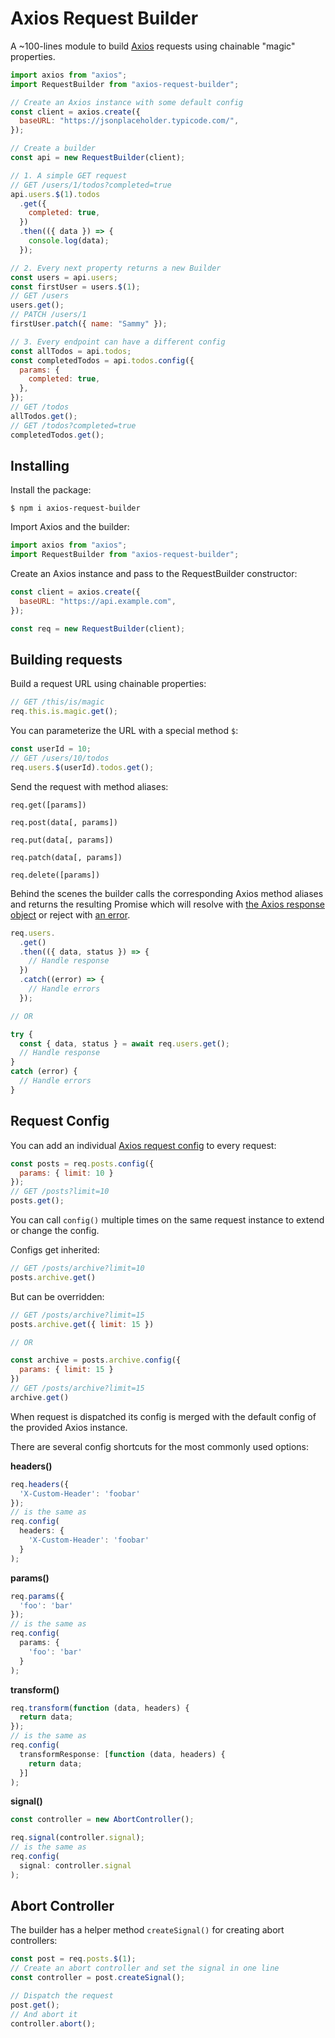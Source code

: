 # Axios Request Builder

A ~100-lines module to build [Axios](https://github.com/axios/axios) requests using chainable "magic" properties.

```js
import axios from "axios";
import RequestBuilder from "axios-request-builder";

// Create an Axios instance with some default config
const client = axios.create({
  baseURL: "https://jsonplaceholder.typicode.com/",
});

// Create a builder
const api = new RequestBuilder(client);

// 1. A simple GET request
// GET /users/1/todos?completed=true
api.users.$(1).todos
  .get({
    completed: true,
  })
  .then(({ data }) => {
    console.log(data);
  });

// 2. Every next property returns a new Builder
const users = api.users;
const firstUser = users.$(1);
// GET /users
users.get();
// PATCH /users/1
firstUser.patch({ name: "Sammy" });

// 3. Every endpoint can have a different config
const allTodos = api.todos;
const completedTodos = api.todos.config({
  params: {
    completed: true,
  },
});
// GET /todos
allTodos.get();
// GET /todos?completed=true
completedTodos.get();
```

## Installing

Install the package:

```
$ npm i axios-request-builder
```

Import Axios and the builder:

```js
import axios from "axios";
import RequestBuilder from "axios-request-builder";
```

Create an Axios instance and pass to the RequestBuilder constructor:

```js
const client = axios.create({
  baseURL: "https://api.example.com",
});

const req = new RequestBuilder(client);
```

## Building requests

Build a request URL using chainable properties:

```js
// GET /this/is/magic
req.this.is.magic.get();
```

You can parameterize the URL with a special method `$`:

```js
const userId = 10;
// GET /users/10/todos
req.users.$(userId).todos.get();
```

Send the request with method aliases:

```
req.get([params])
```

```
req.post(data[, params])
```

```
req.put(data[, params])
```

```
req.patch(data[, params])
```

```
req.delete([params])
```

Behind the scenes the builder calls the corresponding Axios method aliases and returns the resulting Promise which will resolve with [the Axios response object](https://github.com/axios/axios#response-schema) or reject with [an error](https://github.com/axios/axios#handling-errors).

```js
req.users.
  .get()
  .then(({ data, status }) => {
    // Handle response
  })
  .catch((error) => {
    // Handle errors
  });

// OR

try {
  const { data, status } = await req.users.get();
  // Handle response
}
catch (error) {
  // Handle errors
}
```

## Request Config

You can add an individual [Axios request config](https://github.com/axios/axios#request-config) to every request:

```js
const posts = req.posts.config({
  params: { limit: 10 }
});
// GET /posts?limit=10
posts.get();
```

You can call `config()` multiple times on the same request instance to extend or change the config.

Configs get inherited:

```js
// GET /posts/archive?limit=10
posts.archive.get()
```

But can be overridden:

```js
// GET /posts/archive?limit=15
posts.archive.get({ limit: 15 })

// OR

const archive = posts.archive.config({
  params: { limit: 15 }
})
// GET /posts/archive?limit=15
archive.get()
```

When request is dispatched its config is merged with the default config of the provided Axios instance.

There are several config shortcuts for the most commonly used options:

**headers()**

```js
req.headers({
  'X-Custom-Header': 'foobar'
});
// is the same as
req.config(
  headers: {
    'X-Custom-Header': 'foobar'
  }
);
```

**params()**

```js
req.params({
  'foo': 'bar'
});
// is the same as
req.config(
  params: {
    'foo': 'bar'
  }
);
```

**transform()**

```js
req.transform(function (data, headers) {
  return data;
});
// is the same as
req.config(
  transformResponse: [function (data, headers) {
    return data; 
  }]
);
```

**signal()**

```js
const controller = new AbortController();

req.signal(controller.signal);
// is the same as
req.config(
  signal: controller.signal
);
```

## Abort Controller

The builder has a helper method `createSignal()` for creating abort controllers:

```js
const post = req.posts.$(1);
// Create an abort controller and set the signal in one line
const controller = post.createSignal();

// Dispatch the request
post.get();
// And abort it
controller.abort();
```